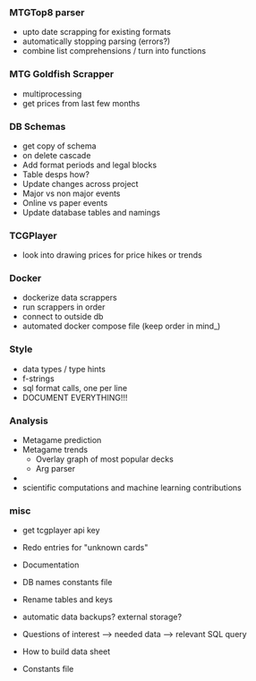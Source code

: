 ### MTGTop8 parser
* upto date scrapping for existing formats
* automatically stopping parsing (errors?)
* combine list comprehensions / turn into functions

### MTG Goldfish Scrapper
* multiprocessing
* get prices from last few months

### DB Schemas
* get copy of schema
* on delete cascade
* Add format periods and legal blocks
* Table desps how?
* Update changes across project
* Major vs non major events
* Online vs paper events
* Update database tables and namings

### TCGPlayer
* look into drawing prices for price hikes or trends

### Docker
* dockerize data scrappers
* run scrappers in order
* connect to outside db
* automated docker compose file (keep order in mind_)

### Style
* data types / type hints
* f-strings
* sql format calls, one per line
* DOCUMENT EVERYTHING!!!

### Analysis
* Metagame prediction
* Metagame trends
  * Overlay graph of most popular decks
  * Arg parser 
* 
* scientific computations and machine learning contributions

### misc
* get tcgplayer api key
* Redo entries for "unknown cards"
* Documentation
* DB names constants file
* Rename tables and keys
* automatic data backups? external storage?
* Questions of interest --> needed data --> relevant SQL query

* How to build data sheet
* Constants file
